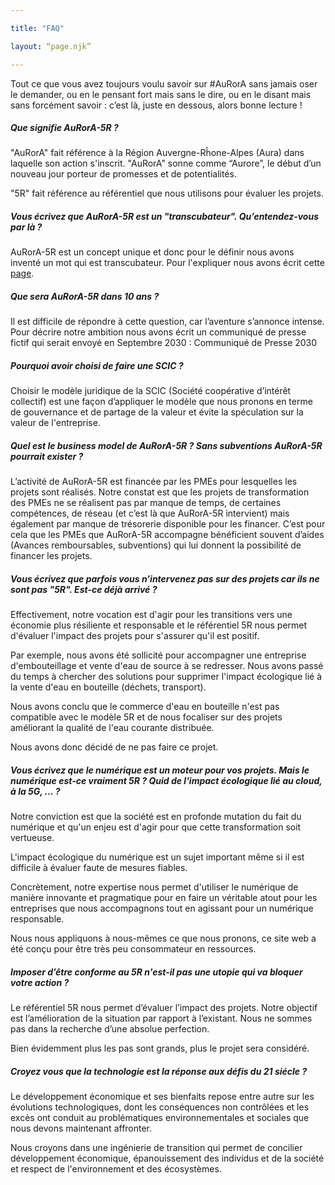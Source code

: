 ```yaml
---

title: "FAQ"

layout: “page.njk”

---
```


Tout ce que vous avez toujours voulu savoir sur #AuRorA sans jamais oser le demander, ou en le pensant fort mais sans le dire, ou en le disant mais sans forcément savoir : c’est là, juste en dessous, alors bonne lecture !

##### Que signifie AuRorA-5R ?

"AuRorA" fait référence à la Région Auvergne-Rĥone-Alpes (Aura) dans laquelle son action s'inscrit. "AuRorA" sonne comme “Aurore”, le début d’un nouveau jour porteur de promesses et de potentialités.

"5R" fait référence au référentiel que nous utilisons pour évaluer les projets.

##### Vous écrivez que AuRorA-5R est un "transcubateur". Qu’entendez-vous par là ?

AuRorA-5R est un concept unique et donc pour le définir nous avons inventé un mot qui est transcubateur. Pour l'expliquer nous avons écrit cette [page](https://www.google.com/url?q=https://aurora-5r.fr/transcubateur/&sa=D&ust=1611246883848000&usg=AOvVaw3fqfJHSqv18DJhcEv9A3de).

##### Que sera AuRorA-5R dans 10 ans ?

Il est difficile de répondre à cette question, car l’aventure s’annonce intense. Pour décrire notre ambition nous avons écrit un communiqué de presse fictif qui serait envoyé en Septembre 2030 : Communiqué de Presse 2030

##### Pourquoi avoir choisi de faire une SCIC ?

Choisir le modèle juridique de la SCIC (Société coopérative d’intérêt collectif) est une façon d’appliquer le modèle que nous pronons en terme de gouvernance et de partage de la valeur et évite la spéculation sur la valeur de l'entreprise.

##### Quel est le business model de AuRorA-5R ? Sans subventions AuRorA-5R pourrait exister ?

L’activité de AuRorA-5R est financée par les PMEs pour lesquelles les projets sont réalisés. Notre constat est que les projets de transformation des PMEs ne se réalisent pas par manque de temps, de certaines compétences, de réseau (et c’est là que AuRorA-5R intervient) mais également par manque de trésorerie disponible pour les financer. C’est pour cela que les PMEs que AuRorA-5R accompagne bénéficient souvent d’aides (Avances remboursables, subventions) qui lui donnent la possibilité de financer les projets.

##### Vous écrivez que parfois vous n'intervenez pas sur des projets car ils ne sont pas "5R". Est-ce déjà arrivé ?

Effectivement, notre vocation est d'agir pour les transitions vers une économie plus résiliente et responsable et le référentiel 5R nous permet d'évaluer l'impact des projets pour s'assurer qu'il est positif.

Par exemple, nous avons été sollicité pour accompagner une entreprise d'embouteillage et vente d'eau de source à se redresser. Nous avons passé du temps à chercher des solutions pour supprimer l'impact écologique lié à la vente d'eau en bouteille (déchets, transport).

Nous avons conclu que le commerce d'eau en bouteille n'est pas compatible avec le modèle 5R et de nous focaliser sur des projets améliorant la qualité de l'eau courante distribuée.

Nous avons donc décidé de ne pas faire ce projet.

##### Vous écrivez que le numérique est un moteur pour vos projets. Mais le numérique est-ce vraiment 5R ? Quid de l'impact écologique lié au cloud, à la 5G, ... ?

Notre conviction est que la société est en profonde mutation du fait du numérique et qu'un enjeu est d'agir pour que cette transformation soit vertueuse.

L'impact écologique du numérique est un sujet important même si il est difficile à évaluer faute de mesures fiables.

Concrètement, notre expertise nous permet d'utiliser le numérique de manière innovante et pragmatique pour en faire un véritable atout pour les entreprises que nous accompagnons tout en agissant pour un numérique responsable.

Nous nous appliquons à nous-mêmes ce que nous pronons, ce site web a été conçu pour être très peu consommateur en ressources.

##### Imposer d’être conforme au 5R n'est-il pas une utopie qui va bloquer votre action ?

Le référentiel 5R nous permet d’évaluer l’impact des projets. Notre objectif est l’amélioration de la situation par rapport à l’existant. Nous ne sommes pas dans la recherche d’une absolue perfection.

Bien évidemment plus les pas sont grands, plus le projet sera considéré.

##### Croyez vous que la technologie est la réponse aux défis du 21 siécle ?

Le développement économique et ses bienfaits repose entre autre sur les évolutions technologiques, dont les conséquences non contrôlées et les excès ont conduit au problématiques environnementales et sociales que nous devons maintenant affronter.

Nous croyons dans une ingénierie de transition qui permet de concilier développement économique, épanouissement des individus et de la société et respect de l'environnement et des écosystèmes.

